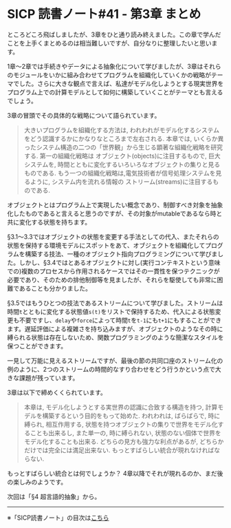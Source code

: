 SICP 読書ノート#41 - 第3章 まとめ
======================================

ところどころ飛ばしましたが、3章をひと通り読み終えました。この章で学んだことを上手くまとめるのは相当難しいですが、自分なりに整理したいと思います。

1章〜2章では手続きやデータによる抽象化について学びましたが、3章はそれらのモジュールをいかに組み合わせてプログラムを組織化していくかの戦略がテーマでした。さらに大きな観点で言えば、私達がモデル化しようとする現実世界をプログラム上での計算モデルとして如何に構築していくことがテーマとも言えるでしょう。

3章の冒頭でその具体的な戦略について語られています。

> 大きいプログラムを組織化する方法は, われわれがモデル化するシステムをどう認識するかにかなりなところまで左右される. 本章では, いくらか異ったシステム構造の二つの「世界観」から生じる顕著な組織化戦略を研究する. 第一の組織化戦略は オブジェクト(objects)に注目するもので, 巨大システムを, 時間とともに変化するいろいろなオブジェクトの集りと見るものである. もう一つの組織化戦略は,電気技術者が信号処理システムを見るように, システム内を流れる情報の ストリーム(streams)に注目するものである.

オブジェクトとはプログラム上で実現したい概念であり、制御すべき対象を抽象化したものであると言えると思うのですが、その対象がmutableであるなら時と共に変化する状態を持ちます。

§3.1〜3.3ではオブジェクトの状態を変更する手法としての代入、またそれらの状態を保持する環境モデルにスポットをあて、オブジェクトを組織化してプログラムを構築する技法、一種のオブジェクト指向プログラミングについて学びました。しかし、§3.4ではとあるオブジェクトに対し(実行コンテキストという意味での)複数のプロセスから作用されるケースではその一貫性を保つテクニックが必要であり、そのための排他制御等を見ましたが、それらを駆使しても非常に困難であることも分かりました。

§3.5ではもうひとつの技法であるストリームについて学びました。ストリームは時間```t```とともに変化する状態値```s(t)```をリストで保持するため、代入による状態変更も不要ですし、```delay```や```force```によって時間```t```を```t-1```にも```t+1```にもすることができます。遅延評価による複雑さを持ち込みますが、オブジェクトのようなその時に縛られる状態は存在しないため、関数プログラミングのような簡潔なスタイルを保つことができます。

一見して万能に見えるストリームですが、最後の節の共同口座のストリーム化の例のように、2つのストリームの時間的なすり合わせをどう行うかという点で大きな課題が残っています。


3章は以下で締めくくられています。

> 本章は, モデル化しようとする実世界の認識に合致する構造を持つ, 計算モデルを構築するという目的をもって始めた. われわれは, ばらばらで, 時に縛られ, 相互作用する, 状態を持つオブジェクトの集りで世界をモデル化することも出来るし, また単一の, 時に縛られない, 状態のない個体で世界をモデル化することも出来る. どちらの見方も強力な利点があるが, どちらかだけでは完全には満足出来ない. もっとすばらしい統合が現れなければならない.

もっとすばらしい統合とは何でしょうか？ 4章以降でそれが現れるのか、まだ後の楽しみのようです。


次回は「§4 超言語的抽象」から。

--------------------------------

※「SICP読書ノート」の目次は[こちら](/entry/sicp/index)
